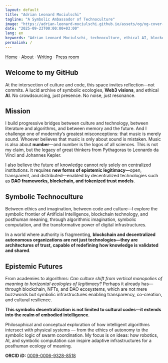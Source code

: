 ```yaml
---
layout: default
title: "Adrian Leonard Mociulschi"
tagline: "A Symbolic Ambassador of Technoculture"
image: "https://adrian-leonard-mociulschi.github.io/assets/og/og-cover-adi-futura-1200x630.png"
date: "2025-09-23T00:00:00+03:00"
lang: en
keywords: "Adrian Leonard Mociulschi, technoculture, ethical AI, blockchain, symbolic ecology, ORCID, academic"
permalink: / 
---
```


[Home](/) · [About](/about) · [Writing](/writing) · [Press room](/press-room)

## Welcome to my GitHub
At the intersection of culture and code, this space invites reflection—not commits. A lucid archive of symbolic ecologies, **Web3 visions**, and ethical **AI**. No crowdsourcing, just presence. No noise, just resonance.

## Mission

I build progressive bridges between culture and technology, between literature and algorithms, and between memory and the future. And I challenge one of modernity’s greatest misconceptions: that music is merely sound. Whoever believes that music is only about sound is mistaken. Music is also about **number**—and number is the logos of all sciences. This is not my claim, but the legacy of great thinkers from Pythagoras to Leonardo da Vinci and Johannes Kepler.

I also believe the future of knowledge cannot rely solely on centralized institutions. It requires **new forms of epistemic legitimacy**—open, transparent, and distributed—enabled by decentralized technologies such as **DAO frameworks, blockchain, and tokenized trust models**.

## Symbolic Technoculture  

Between ethics and imagination, between code and culture—I explore the symbolic frontier of Artificial Intelligence, blockchain technology, and posthuman meaning, through algorithmic imagination, symbolic computation, and the transformative power of digital infrastructures.

In a world where authority is fragmenting, **blockchain and decentralized autonomous organizations are not just technologies—they are architectures of trust, capable of redefining how knowledge is validated and shared**. 

## Epistemic Futures

From academies to algorithms: *Can culture shift from vertical monopolies of meaning to horizontal ecologies of legitimacy?* Perhaps it already has—through blockchain, NFTs, and DAO ecosystems, which are not mere buzzwords but symbolic infrastructures enabling transparency, co-creation, and cultural resilience.

**This symbolic decentralization is not limited to cultural codes—it extends into the realm of embodied intelligence**.

Philosophical and conceptual exploration of how intelligent algorithms intersect with physical systems — from the ethics of autonomy to the symbolic logic of swarm coordination. My focus is on ideas: how robotics, AI, and symbolic computation can inspire adaptive infrastructures for a posthuman ecology of meaning.

**ORCID iD:** [0009-0006-9328-8518](https://orcid.org/0009-0006-9328-8518)

<script type="application/ld+json">
{
  "@context": "https://schema.org",
  "@graph": [
    {
      "@type": "WebSite",
      "@id": "https://adrian-leonard-mociulschi.github.io/#website",
      "url": "https://adrian-leonard-mociulschi.github.io/",
      "name": "Adrian Leonard Mociulschi",
      "image": {
        "@type": "ImageObject",
        "@id": "https://adrian-leonard-mociulschi.github.io/#og-image",
        "url": "https://adrian-leonard-mociulschi.github.io/assets/og/og-cover-adi-futura-1200x630.png",
        "width": 1200,
        "height": 630
      },
      "publisher": { "@id": "https://adrian-leonard-mociulschi.github.io/#person" }
    },

    {
      "@type": "Person",
      "@id": "https://adrian-leonard-mociulschi.github.io/#person",
      "name": "Adrian Leonard Mociulschi",
      "url": "https://adrian-leonard-mociulschi.github.io/",
      "image": {
        "@type": "ImageObject",
        "url": "https://adrian-leonard-mociulschi.github.io/assets/img/Adrian-Leonard-Mociulschi.jpg",
        "contentUrl": "https://adrian-leonard-mociulschi.github.io/assets/img/Adrian-Leonard-Mociulschi.jpg",
        "encodingFormat": "image/jpeg",
        "width": 3066,
        "height": 3066
      },
      "jobTitle": "University Lecturer, Essayist",
      "affiliation": {
        "@type": "Organization",
        "@id": "https://www.unmb.ro/#org",
        "name": "National University of Music Bucharest",
        "url": "https://www.unmb.ro/"
      },
      "identifier": {
        "@type": "PropertyValue",
        "propertyID": "ORCID",
        "value": "0009-0006-9328-8518",
        "url": "https://orcid.org/0009-0006-9328-8518"
      },
      "sameAs": [
        "https://orcid.org/0009-0006-9328-8518",
        "https://www.unmb.ro/profesor/mociulschi-adrian/",
        "https://www.contributors.ro/author/adrian-leonard-mociulschi/",
        "https://romanialibera.ro/author/adrian-mociulschi/",
        "https://revistacultura.ro/author/leonard/",
        "https://www.liternet.ro/autor/3774/Adrian-Leonard-Mociulschi.html",
        "https://www.curteaveche.ro/a/adrian-leonard-mociulschi",
        "https://www.researchgate.net/profile/Adrian-Leonard-Mociulschi"
      ],
      "knowsAbout": [
        {"@type":"Thing","name":"AI ethics"},
        {"@type":"Thing","name":"Technoculture"},
        {"@type":"Thing","name":"Blockchain"},
        {"@type":"Thing","name":"Music Theory"},
        {"@type":"Thing","name":"Posthumanism"},
        {"@type":"Thing","name":"Strategic foresight"}
      ],
      "nationality": { "@type": "Country", "name": "Romania" }
    },

    {
      "@type": "WebPage",
      "@id": "https://adrian-leonard-mociulschi.github.io/#home",
      "url": "https://adrian-leonard-mociulschi.github.io/",
      "name": "Home",
      "headline": "A Symbolic Ambassador of Technoculture",
      "description": "A lucid archive at the intersection of culture and code: symbolic ecologies, Web3 visions, and ethical AI.",
      "inLanguage": "en",
      "isPartOf": { "@id": "https://adrian-leonard-mociulschi.github.io/#website" },
      "about": { "@id": "https://adrian-leonard-mociulschi.github.io/#person" },
      "primaryImageOfPage": { "@id": "https://adrian-leonard-mociulschi.github.io/#og-image" }
    }
  ]
}
</script>
<!-- meta: [la] Ultima linea: ubi forma transit in sensum -->

